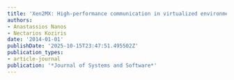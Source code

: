 ```yaml
---
title: 'Xen2MX: High-performance communication in virtualized environments'
authors:
- Anastassios Nanos
- Nectarios Koziris
date: '2014-01-01'
publishDate: '2025-10-15T23:47:51.495502Z'
publication_types:
- article-journal
publication: '*Journal of Systems and Software*'
---
```

